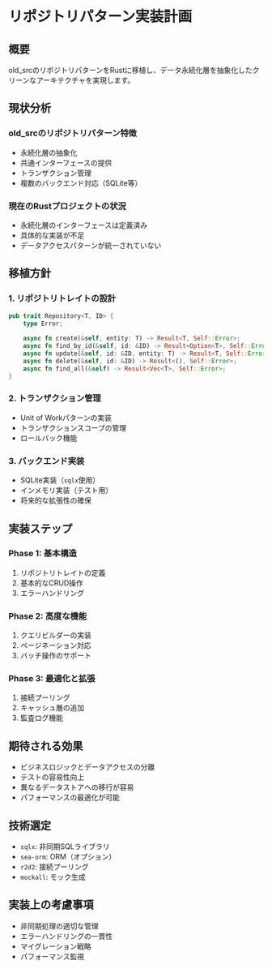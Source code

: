 # リポジトリパターン実装計画

## 概要
old_srcのリポジトリパターンをRustに移植し、データ永続化層を抽象化したクリーンなアーキテクチャを実現します。

## 現状分析

### old_srcのリポジトリパターン特徴
- 永続化層の抽象化
- 共通インターフェースの提供
- トランザクション管理
- 複数のバックエンド対応（SQLite等）

### 現在のRustプロジェクトの状況
- 永続化層のインターフェースは定義済み
- 具体的な実装が不足
- データアクセスパターンが統一されていない

## 移植方針

### 1. リポジトリトレイトの設計
```rust
pub trait Repository<T, ID> {
    type Error;
    
    async fn create(&self, entity: T) -> Result<T, Self::Error>;
    async fn find_by_id(&self, id: &ID) -> Result<Option<T>, Self::Error>;
    async fn update(&self, id: &ID, entity: T) -> Result<T, Self::Error>;
    async fn delete(&self, id: &ID) -> Result<(), Self::Error>;
    async fn find_all(&self) -> Result<Vec<T>, Self::Error>;
}
```

### 2. トランザクション管理
- Unit of Workパターンの実装
- トランザクションスコープの管理
- ロールバック機能

### 3. バックエンド実装
- SQLite実装（`sqlx`使用）
- インメモリ実装（テスト用）
- 将来的な拡張性の確保

## 実装ステップ

### Phase 1: 基本構造
1. リポジトリトレイトの定義
2. 基本的なCRUD操作
3. エラーハンドリング

### Phase 2: 高度な機能
1. クエリビルダーの実装
2. ページネーション対応
3. バッチ操作のサポート

### Phase 3: 最適化と拡張
1. 接続プーリング
2. キャッシュ層の追加
3. 監査ログ機能

## 期待される効果
- ビジネスロジックとデータアクセスの分離
- テストの容易性向上
- 異なるデータストアへの移行が容易
- パフォーマンスの最適化が可能

## 技術選定
- `sqlx`: 非同期SQLライブラリ
- `sea-orm`: ORM（オプション）
- `r2d2`: 接続プーリング
- `mockall`: モック生成

## 実装上の考慮事項
- 非同期処理の適切な管理
- エラーハンドリングの一貫性
- マイグレーション戦略
- パフォーマンス監視